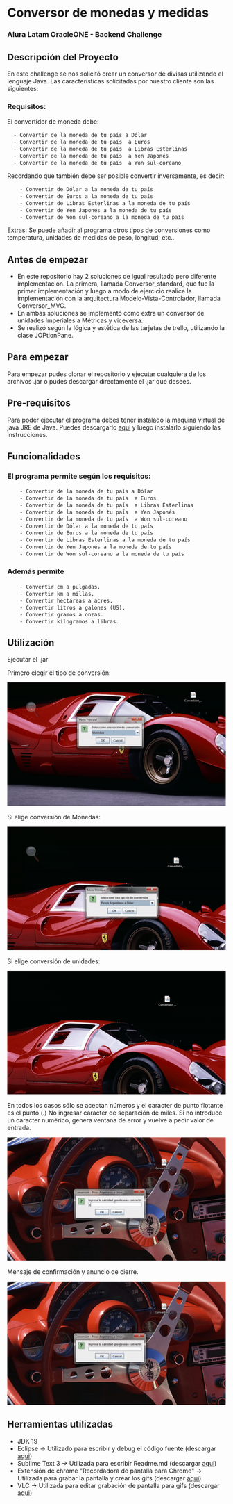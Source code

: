 # Conversor de monedas y medidas
### Alura Latam OracleONE - Backend Challenge

## Descripción del Proyecto

En este challenge se nos solicitó crear un conversor de divisas utilizando el lenguaje Java. Las características solicitadas por nuestro cliente son las siguientes:

### Requisitos: 

El convertidor de moneda debe:

      - Convertir de la moneda de tu país a Dólar
      - Convertir de la moneda de tu país  a Euros
      - Convertir de la moneda de tu país  a Libras Esterlinas
      - Convertir de la moneda de tu país  a Yen Japonés
      - Convertir de la moneda de tu país  a Won sul-coreano

Recordando que también debe ser posible convertir inversamente, es decir:

        - Convertir de Dólar a la moneda de tu país
        - Convertir de Euros a la moneda de tu país
        - Convertir de Libras Esterlinas a la moneda de tu país
        - Convertir de Yen Japonés a la moneda de tu país
        - Convertir de Won sul-coreano a la moneda de tu país

Extras:
Se puede añadir al programa otros tipos de conversiones como temperatura, unidades de medidas de peso, longitud, etc..

## Antes de empezar
 - En este repositorio hay 2 soluciones de igual resultado pero diferente implementación. La primera, llamada Conversor_standard, que fue la primer implementación y luego a modo de ejercicio realice la implementación con la arquitectura Modelo-Vista-Controlador, llamada Conversor_MVC. 
 - En ambas soluciones se implementó como extra un conversor de unidades Imperiales a Métricas y viceversa.           
 - Se realizó según la lógica y estética de las tarjetas de trello, utilizando la clase JOPtionPane.

## Para empezar
Para empezar pudes clonar el repositorio y ejecutar cualquiera de los archivos .jar o pudes descargar directamente el .jar que desees.

## Pre-requisitos
Para poder ejecutar el programa debes tener instalado la maquina virtual de java JRE de Java. Puedes descargarlo [aqui](https://www.java.com/en/download/) y luego instalarlo siguiendo las instrucciones.

## Funcionalidades

### El programa permite según los requisitos:
        - Convertir de la moneda de tu país a Dólar
        - Convertir de la moneda de tu país  a Euros
        - Convertir de la moneda de tu país  a Libras Esterlinas
        - Convertir de la moneda de tu país  a Yen Japonés
        - Convertir de la moneda de tu país  a Won sul-coreano
        - Convertir de Dólar a la moneda de tu país
        - Convertir de Euros a la moneda de tu país
        - Convertir de Libras Esterlinas a la moneda de tu país
        - Convertir de Yen Japonés a la moneda de tu país
        - Convertir de Won sul-coreano a la moneda de tu país

### Además permite
        - Convertir cm a pulgadas.
        - Convertir km a millas.
        - Convertir hectáreas a acres.
        - Convertir litros a galones (US).
        - Convertir gramos a onzas.
        - Convertir kilogramos a libras.

## Utilización

Ejecutar el .jar

Primero elegir el tipo de conversión:

![Alt Text](https://github.com/pabloboer/Conversor_Monedas/blob/master/menu_conversion.gif)

Si elige conversión de Monedas:

![Alt Text](https://github.com/pabloboer/Conversor_Monedas/blob/master/monedas.gif)

Si elige conversión de unidades:

![Alt Text](https://github.com/pabloboer/Conversor_Monedas/blob/master/metrico-imperial.gif)
 
En todos los casos sólo se aceptan números y el caracter de punto flotante es el punto (.)
No ingresar caracter de separación de miles.
Si no introduce un caracter numérico, genera ventana de error y vuelve a pedir valor de entrada.

![Alt Text](https://github.com/pabloboer/Conversor_Monedas/blob/master/error.gif)

Mensaje de confirmación y anuncio de cierre.

![Alt Text](https://github.com/pabloboer/Conversor_Monedas/blob/master/fin.gif)


## Herramientas utilizadas

 - JDK 19
 - Eclipse -> Utilizado para escribir y debug el código fuente (descargar [aqui](https://www.eclipse.org/downloads/))
 - Sublime Text 3 -> Utilizada para escribir Readme.md (descargar [aqui](https://www.sublimetext.com/3))
 - Extensión de chrome "Recordadora de pantalla para Chrome" -> Utilizada para grabar la pantalla y crear los gifs (descargar [aqui](https://chrome.google.com/webstore/detail/screen-recorder-for-chrom/aloeieipaodpomkchfojicbelpcglnep))
 - VLC -> Utilizada para editar grabación de pantalla para gifs (descargar [aqui](https://www.videolan.org/vlc/))





